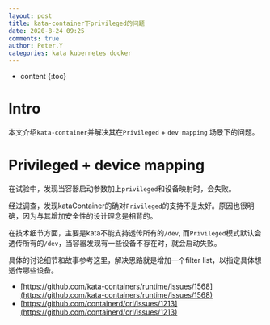 ```yaml
---
layout: post
title: kata-container下privileged的问题
date: 2020-8-24 09:25
comments: true
author: Peter.Y
categories: kata kubernetes docker
---
```


* content
{:toc}

# Intro

本文介绍`kata-container`并解决其在`Privileged` + `dev mapping` 场景下的问题。

# Privileged + device mapping

在试验中，发现当容器启动参数加上`privileged`和设备映射时，会失败。

经过调查，发现kataContainer的确对`Privileged`的支持不是太好。原因也很明确，因为与其增加安全性的设计理念是相背的。

在技术细节方面，主要是kata不能支持透传所有的`/dev`, 而`Privileged`模式默认会透传所有的`/dev`，当容器发现有一些设备不存在时，就会启动失败。

具体的讨论细节和故事参考这里，解决思路就是增加一个filter list，以指定具体想透传哪些设备。

* [https://github.com/kata-containers/runtime/issues/1568](https://github.com/kata-containers/runtime/issues/1568)
* [https://github.com/containerd/cri/issues/1213](https://github.com/containerd/cri/issues/1213)

